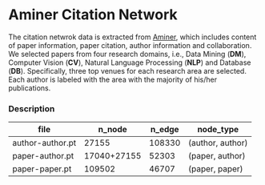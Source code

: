 # Aminer Citation Network
The citation netwrok data is extracted from [Aminer](https://aminer.org/aminernetwork), which includes content of paper information, paper citation, author information and collaboration. We selected papers from four research domains, i.e., Data Mining (**DM**), Computer Vision (**CV**), Natural Language Processing (**NLP**) and Database (**DB**). Specifically, three top venues for each research area are selected. Each author is labeled with the area with the majority of his/her publications.

### Description
| file               | n_node   | n_edge                   | node_type                                     |
| ------------------ | -------- | -------------| --------------- |
| author-author.pt   | 27155 | 108330  | (author, author) |
| paper-author.pt    | 17040+27155 |  52303  | (paper, author)  |
| paper-paper.pt     | 109502| 46707   | (paper, paper)   |
